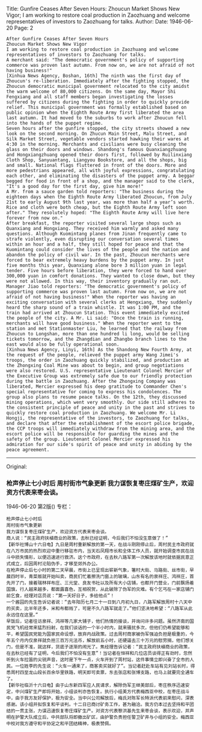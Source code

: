 Title: Gunfire Ceases After Seven Hours: Zhoucun Market Shows New Vigor; I am working to restore coal production in Zaozhuang and welcome representatives of investors to Zaozhuang for talks.
Author:
Date: 1946-06-20
Page: 2

    After Gunfire Ceases After Seven Hours
    Zhoucun Market Shows New Vigor
    I am working to restore coal production in Zaozhuang and welcome representatives of investors to Zaozhuang for talks.
    A merchant said: "The democratic government's policy of supporting commerce was proven last autumn. From now on, we are not afraid of not having business!"
    [Xinhua News Agency, Boshan, 16th] The ninth was the first day of Zhoucun's re-liberation. Immediately after the fighting stopped, the Zhoucun democratic municipal government relocated to the city amidst the warm welcome of 80,000 citizens. On the same day, Mayor Shi Fengxiang and all staff members began investigating the losses suffered by citizens during the fighting in order to quickly provide relief. This municipal government was formally established based on public opinion when the Eighth Route Army first liberated the area last autumn. It had moved to the suburbs to work after Zhoucun fell into the hands of the puppet regime.
    Seven hours after the gunfire stopped, the city streets showed a new look on the second morning. On Zhucun Main Street, Malu Street, and Silk Market Street, vegetable vendors started hawking their wares at 4:30 in the morning. Merchants and civilians were busy cleaning the glass on their doors and windows. Shandong's famous Quanxiangzhuang and Hongxiangzhuang opened their doors first, followed by Ruilinxiang Cloth Shop, Sanyuantang, Liangyou Bookstore, and all the shops, big and small. National flags fluttered in front of the doors. More and more pedestrians appeared, all with joyful expressions, congratulating each other, and eliminating the disasters of the puppet army. A beggar begged for food in front of a shop, and the manager said to the clerk, "It's a good day for the first day, give him more!"
    A Mr. from a sauce garden told reporters: "The business during the eighteen days when the Eighth Route Army liberated Zhoucun, from July 21st to early August 9th last year, was more than half a year’s worth. Rice and cloth were both cheap, but the Eighth Route Army left soon after." They resolutely hoped: "The Eighth Route Army will live here forever from now on."
    After breakfast, the reporter visited several large shops such as Quanxiang and Hongxiang. They received him warmly and asked many questions. Although Kuomintang planes from Jinan frequently came to strafe violently, even disrupting our conversation several times within an hour and a half, they still hoped for peace and that the Kuomintang could consider the lives of the people and the nation and abandon the policy of civil war. In the past, Zhoucun merchants were forced to bear extremely heavy burdens by the puppet army. In just five months this year, Quanxiang alone bore 3 million yuan in legal tender. Five hours before liberation, they were forced to hand over 300,000 yuan in comfort donations. They wanted to close down, but they were not allowed. In this way, their inventory gradually ran out. Manager Jiao told reporters: "The democratic government's policy of supporting commerce was proven last autumn. From now on, we are not afraid of not having business!" When the reporter was having an exciting conversation with several clerks at Hengxiang, they suddenly heard the sharp sound of a train whistle. It was 1:00 PM, and the train had arrived at Zhoucun Station. This event immediately excited the people of the city. A Mr. Li said: "Once the train is running, merchants will have good business." When the reporter went to the station and met Stationmaster Liu, he learned that the railway from Zhoucun to Longshan, more than one hundred li long, would be selling tickets tomorrow, and the Zhangdian and Zhangbo branch lines to the east would also be fully operational soon.
    [Xinhua News Agency, Linyi, 16th] As the Shandong New Fourth Army, at the request of the people, relieved the puppet army Wang Jimei's troops, the order in Zaozhuang quickly stabilized, and production at the Zhongxing Coal Mine was about to begin, and group negotiations were also restored. U.S. representative Lieutenant Colonel Mercier of the Executive Group was extremely safe due to our friendly protection during the battle in Zaozhuang. After the Zhongxing Company was liberated, Mercier expressed his deep gratitude to Commander Chen's special representative for coming to express his condolences. The group also plans to resume peace talks. On the 12th, they discussed mining operations, which went very smoothly. Our side still adheres to the consistent principle of peace and unity in the past and strives to quickly restore coal production in Zaozhuang. We welcome Mr. Li Hongji, the representative of the investors, to Zaozhuang for talks, and declare that after the establishment of the escort police brigade, the CCP troops will immediately withdraw from the mining area, and the escort police will be responsible for guarding the mines and the safety of the group. Lieutenant Colonel Mercier expressed his admiration for our side's spirit of peace and unity in abiding by the peace agreement.



<hr /> 

Original: 


### 枪声停止七小时后  周村街市气象更新  我力谋恢复枣庄煤矿生产，欢迎资方代表来枣会谈。

1946-06-20
第2版()
专栏：

    枪声停止七小时后
    周村街市气象更新
    我力谋恢复枣庄煤矿生产，欢迎资方代表来枣会谈。
    商人说：“民主政府扶植商业的政策，去秋已经证明，今后我们不怕没生意做了！”
    【新华社博山十六日电】九日是周村重新解放的第一天，在战斗刚刚停止后，周村民主市政府就在八万市民的热烈欢迎中重行移驻市内，当天石凤翔市长和全体工作人员，就开始调查市民在战斗中损失情形，以便迅速进行救济。这个市政府，在去秋八路军第一次解放该地时就依据民意正式成立，后因周村沦陷伪手，才移至郊外办公。
    在枪声停止后七小时的第二天早晨，市街上已呈现出崭新气象，箸村大街、马路街、丝市街，早晨四时半，青菜贩就开始叫卖，商民们忙着擦洗门窗上的玻璃，山东有名的泉祥庄、鸿祥庄，首先开了门，接着瑞林祥布庄、三元堂、良友书社以及所有大小店铺，也都开门营业，门前飘扬着国旗，行人越来越多，都面露喜色，互相祝贺，从此破除了伪军的灾难。有个乞丐在一家店铺门前乞食，经理对店员说：“第一天好日子，多给他点”！
    一个酱园的先生告诉记者说：“去年阳历七月二十一日到八月初九日，八路军解放周村十八天中的买卖，比半年还多，米和布都贱了，可是不久八路军就走了。”他们坚决地希望：“八路军从此永远住在这里。”
    早饭后，记者往访泉祥、鸿祥等几家大铺子，他们热情的接谈，并询问许多问题。虽然济南的国民党飞机经常来猛烈扫射，在我们谈话的一个半小时内，就来骚扰多次，但他们仍希望能够和平，希望国民党能为国家民命设想，放弃内战政策。过去周村商家被伪军强迫负担是极重的，今年五个月内仅泉祥就负担三百万元法币，解放前五小时，还硬逼去三十万元的慰劳捐，他们想关门，但是不准，就这样，货底子逐渐的闹光了。焦经理告诉记者：“民主政府扶植商业的政策，在去秋已经有了证明，今后我们不怕没有生意”！当记者在恒祥和几位店员谈得正有劲时，忽然听到火车拉笛的尖锐声音，这时是下午一点，火车开到了周村站，这件事情立即兴奋了全市的人民。一位姓李的先生说：“火车一通来了，商客卖买就好了”。当记者赶赴车站有见刘站长时，得悉周村四至龙山段长百余华里铁路，明天即可卖票，东去张店和张博支路，也马上就要完全通车了。
    【新华社临沂十六日电】由于山东新四军应人民请求，解除伪军王继美部后，枣庄秩序迅速安定，中兴煤矿生产即将开始，小组谈判亦告恢复。执行小组美方代表梅西亚中校，在枣庄战斗中，由于我方友好保护，极为安全。当中兴公司解放后，梅氏对陈军长特派代表前来慰问，深表感谢。该小组并拟恢复和平谈判。十二日已商讨矿务工作，甚为融洽。我方仍本过去坚持和平团结的一贯主张，力谋迅速恢复枣庄煤矿生产。对资方代表黎洪基先生来枣会谈，表示欢迎，并声明在护警大队成立后，中共部队将即撤出矿区，由护警负责担任警卫矿井与小组的安全。梅西亚中校对我方遵守和平协定之和平团结精神，极表赞佩。
